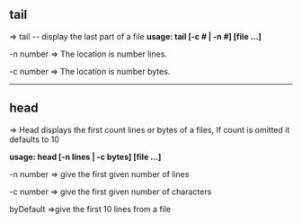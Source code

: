 ## tail ##
=> tail -- display the last part of a file
**usage: tail [-c # | -n #] [file ...]**

-n number
=> The location is number lines.

-c number
=> The location is number bytes.


----------------------
## head ##
=> Head displays the first count lines or bytes of a files,
    If count is omitted it defaults to 10

**usage: head [-n lines | -c bytes] [file ...]**

 -n number 
 => give the first given number of lines 

 -c number
 => give the first given number of characters

 byDefault 
 =>give the first 10 lines from a file